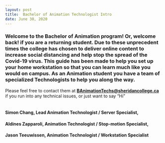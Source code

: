 ```yaml
---
layout: post
title:  Bachelor of Animation Technologist Intro 
date: June 30, 2020
--- 
```

### Welcome to the Bachelor of Animation program! Or, welcome back! if you are a returning student. Due to these unprecedent times the college has chosen to deliver online content to increase social distancing and help stop the spread of the Covid-19 virus. This guide has been made to help you set up your home workstation so that you can learn much like you would on campus.  As an Animation student you have a team of specialized Technologists to help you along the way.  
Please feel free to contact them at **BAnimationTechs@sheridancollege.ca** if you run into any technical issues, or just want to say “Hi”   
<br>
#### **Simon Chang**, Lead Animation Technologist / Server Specialist,  
#### **Aldines Zapparoli**, Animation Technologist / Stop-motion Specialist,  
#### **Jason Teeuwissen**, Animation Technologist / Workstation Specialist


